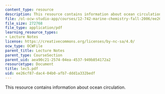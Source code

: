 ```yaml
---
content_type: resource
description: This resource contains information about ocean circulation.
file: /ol-ocw-studio-app/courses/12-742-marine-chemistry-fall-2006/ee26cf87dac404b0afb7ddd1a332bedf_lec5.pdf
file_size: 272768
file_type: application/pdf
learning_resource_types:
- Lecture Notes
license: https://creativecommons.org/licenses/by-nc-sa/4.0/
ocw_type: OCWFile
parent_title: Lecture Notes
parent_type: CourseSection
parent_uid: aea90c21-2574-04ea-4537-949b854172a2
resourcetype: Document
title: lec5.pdf
uid: ee26cf87-dac4-04b0-afb7-ddd1a332bedf
---
```

This resource contains information about ocean circulation.